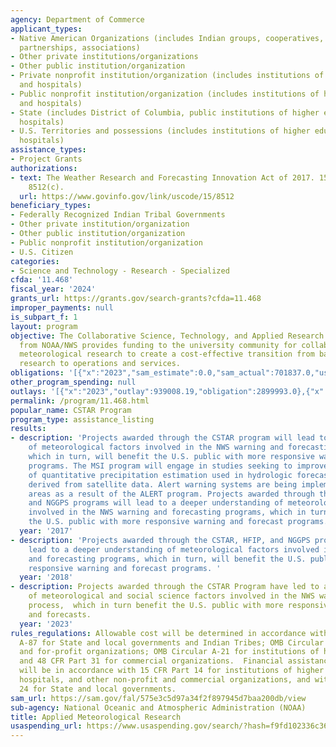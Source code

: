 ```yaml
---
agency: Department of Commerce
applicant_types:
- Native American Organizations (includes Indian groups, cooperatives, corporations,
  partnerships, associations)
- Other private institutions/organizations
- Other public institution/organization
- Private nonprofit institution/organization (includes institutions of higher education
  and hospitals)
- Public nonprofit institution/organization (includes institutions of higher education
  and hospitals)
- State (includes District of Columbia, public institutions of higher education and
  hospitals)
- U.S. Territories and possessions (includes institutions of higher education and
  hospitals)
assistance_types:
- Project Grants
authorizations:
- text: The Weather Research and Forecasting Innovation Act of 2017. 15 U.S.C. &sect;
    8512(c).
  url: https://www.govinfo.gov/link/uscode/15/8512
beneficiary_types:
- Federally Recognized Indian Tribal Governments
- Other private institution/organization
- Other public institution/organization
- Public nonprofit institution/organization
- U.S. Citizen
categories:
- Science and Technology - Research - Specialized
cfda: '11.468'
fiscal_year: '2024'
grants_url: https://grants.gov/search-grants?cfda=11.468
improper_payments: null
is_subpart_f: 1
layout: program
objective: The Collaborative Science, Technology, and Applied Research (CSTAR) program
  from NOAA/NWS provides funding to the university community for collaborative applied
  meteorological research to create a cost-effective transition from basic and applied
  research to operations and services.
obligations: '[{"x":"2023","sam_estimate":0.0,"sam_actual":701837.0,"usa_spending_actual":2889873.69},{"x":"2024","sam_estimate":0.0,"sam_actual":596172.0,"usa_spending_actual":1161637.0},{"x":"2025","sam_estimate":0.0,"sam_actual":0.0,"usa_spending_actual":0.0}]'
other_program_spending: null
outlays: '[{"x":"2023","outlay":939008.19,"obligation":2899993.0},{"x":"2024","outlay":0.0,"obligation":0.0},{"x":"2025","outlay":0.0,"obligation":0.0}]'
permalink: /program/11.468.html
popular_name: CSTAR Program
program_type: assistance_listing
results:
- description: 'Projects awarded through the CSTAR program will lead to a deeper understanding
    of meteorological factors involved in the NWS warning and forecasting programs,
    which in turn, will benefit the U.S. public with more responsive warning and forecast
    programs. The MSI program will engage in studies seeking to improve estimation
    of quantitative precipitation estimation used in hydrologic forecasts with algorithms
    derived from satellite data. Alert warning systems are being implemented in remote
    areas as a result of the ALERT program. Projects awarded through the CSTAR, HFIP,
    and NGGPS programs will lead to a deeper understanding of meteorological factors
    involved in the NWS warning and forecasting programs, which in turn, will benefit
    the U.S. public with more responsive warning and forecast programs. '
  year: '2017'
- description: 'Projects awarded through the CSTAR, HFIP, and NGGPS programs will
    lead to a deeper understanding of meteorological factors involved in the NWS warning
    and forecasting programs, which in turn, will benefit the U.S. public with more
    responsive warning and forecast programs. '
  year: '2018'
- description: Projects awarded through the CSTAR Program have led to a deeper understanding
    of meteorological and social science factors involved in the NWS warning and forecasting
    process,  which in turn benefit the U.S. public with more responsive warnings
    and forecasts.
  year: '2023'
rules_regulations: Allowable cost will be determined in accordance with OMB Circular
  A-87 for State and local governments and Indian Tribes; OMB Circular A-122 for nonprofit
  and for-profit organizations; OMB Circular A-21 for institutions of higher education;
  and 48 CFR Part 31 for commercial organizations.  Financial assistance management
  will be in accordance with 15 CFR Part 14 for institutions of higher education,
  hospitals, and other non-profit and commercial organizations, and with 15 CFR Part
  24 for State and local governments.
sam_url: https://sam.gov/fal/575e3c5d97a34f2f897945d7baa200db/view
sub-agency: National Oceanic and Atmospheric Administration (NOAA)
title: Applied Meteorological Research
usaspending_url: https://www.usaspending.gov/search/?hash=f9fd102336c367923c989d1ee77e5fd7
---
```

